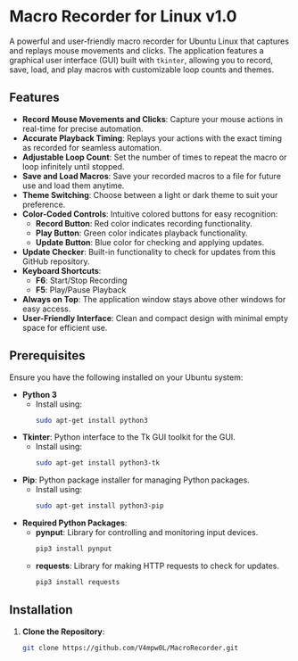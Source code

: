 # Macro Recorder for Linux v1.0

A powerful and user-friendly macro recorder for Ubuntu Linux that captures and replays mouse movements and clicks. The application features a graphical user interface (GUI) built with `tkinter`, allowing you to record, save, load, and play macros with customizable loop counts and themes.

## Features

- **Record Mouse Movements and Clicks**: Capture your mouse actions in real-time for precise automation.
- **Accurate Playback Timing**: Replays your actions with the exact timing as recorded for seamless automation.
- **Adjustable Loop Count**: Set the number of times to repeat the macro or loop infinitely until stopped.
- **Save and Load Macros**: Save your recorded macros to a file for future use and load them anytime.
- **Theme Switching**: Choose between a light or dark theme to suit your preference.
- **Color-Coded Controls**: Intuitive colored buttons for easy recognition:
  - **Record Button**: Red color indicates recording functionality.
  - **Play Button**: Green color indicates playback functionality.
  - **Update Button**: Blue color for checking and applying updates.
- **Update Checker**: Built-in functionality to check for updates from this GitHub repository.
- **Keyboard Shortcuts**:
  - **F6**: Start/Stop Recording
  - **F5**: Play/Pause Playback
- **Always on Top**: The application window stays above other windows for easy access.
- **User-Friendly Interface**: Clean and compact design with minimal empty space for efficient use.

## Prerequisites

Ensure you have the following installed on your Ubuntu system:

- **Python 3**
  - Install using:
    ```bash
    sudo apt-get install python3
    ```
- **Tkinter**: Python interface to the Tk GUI toolkit for the GUI.
  - Install using:
    ```bash
    sudo apt-get install python3-tk
    ```
- **Pip**: Python package installer for managing Python packages.
  - Install using:
    ```bash
    sudo apt-get install python3-pip
    ```
- **Required Python Packages**:
  - **pynput**: Library for controlling and monitoring input devices.
    ```bash
    pip3 install pynput
    ```
  - **requests**: Library for making HTTP requests to check for updates.
    ```bash
    pip3 install requests
    ```

## Installation

1. **Clone the Repository**:
   ```bash
   git clone https://github.com/V4mpw0L/MacroRecorder.git
